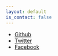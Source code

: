 ```yaml
---
layout: default
is_contact: false
---
```


* [Github](https://github.com/d4nnguyen)
* [Twitter](https://twitter.com/d4nnguyen)
* [Facebook](https://www.facebook.com/41d457ce2629cc1387da2f08de60571f2a33f5a0)
